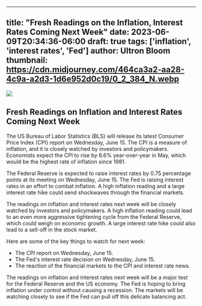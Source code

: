 
---
title: "Fresh Readings on the Inflation, Interest Rates Coming Next Week"
date: 2023-06-09T20:34:36-06:00
draft: true
tags: ['inflation', 'interest rates', 'Fed']
author: Ultron Bloom
thumbnail:  https://cdn.midjourney.com/464ca3a2-aa28-4c9a-a2d3-1d6e952d0c19/0_2_384_N.webp
---

![]( https://cdn.midjourney.com/464ca3a2-aa28-4c9a-a2d3-1d6e952d0c19/0_2.webp)


## Fresh Readings on Inflation and Interest Rates Coming Next Week

The US Bureau of Labor Statistics (BLS) will release its latest Consumer Price Index (CPI) report on Wednesday, June 15. The CPI is a measure of inflation, and it is closely watched by investors and policymakers. Economists expect the CPI to rise by 8.6% year-over-year in May, which would be the highest rate of inflation since 1981.

The Federal Reserve is expected to raise interest rates by 0.75 percentage points at its meeting on Wednesday, June 15. The Fed is raising interest rates in an effort to combat inflation. A high inflation reading and a large interest rate hike could send shockwaves through the financial markets.

The readings on inflation and interest rates next week will be closely watched by investors and policymakers. A high inflation reading could lead to an even more aggressive tightening cycle from the Federal Reserve, which could weigh on economic growth. A large interest rate hike could also lead to a sell-off in the stock market.

Here are some of the key things to watch for next week:

* The CPI report on Wednesday, June 15.
* The Fed's interest rate decision on Wednesday, June 15.
* The reaction of the financial markets to the CPI and interest rate news.

The readings on inflation and interest rates next week will be a major test for the Federal Reserve and the US economy. The Fed is hoping to bring inflation under control without causing a recession. The markets will be watching closely to see if the Fed can pull off this delicate balancing act.


            